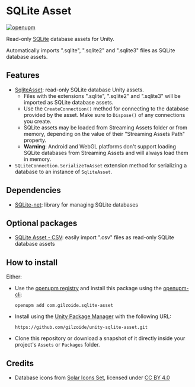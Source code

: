 # SQLite Asset
[![openupm](https://img.shields.io/npm/v/com.gilzoide.sqlite-asset?label=openupm&registry_uri=https://package.openupm.com)](https://openupm.com/packages/com.gilzoide.sqlite-asset/)

Read-only [SQLite](https://sqlite.org/) database assets for Unity.

Automatically imports ".sqlite", ".sqlite2" and ".sqlite3" files as SQLite database assets.


## Features
- [SqliteAsset](Runtime/SqliteAsset.cs): read-only SQLite database Unity assets.
  + Files with the extensions ".sqlite", ".sqlite2" and ".sqlite3" will be imported as SQLite database assets.
  + Use the `CreateConnection()` method for connecting to the database provided by the asset.
    Make sure to `Dispose()` of any connections you create.
  + SQLite assets may be loaded from Streaming Assets folder or from memory, depending on the value of their "Streaming Assets Path" property.
  + **Warning**: Android and WebGL platforms don't support loading SQLite databases from Streaming Assets and will always load them in memory.
- `SQLiteConnection.SerializeToAsset` extension method for serializing a database to an instance of `SqliteAsset`.


## Dependencies
- [SQLite-net](https://github.com/gilzoide/unity-sqlite-net): library for managing SQLite databases


## Optional packages
- [SQLite Asset - CSV](https://github.com/gilzoide/unity-sqlite-asset-csv): easily import ".csv" files as read-only SQLite database assets


## How to install
Either:
- Use the [openupm registry](https://openupm.com/) and install this package using the [openupm-cli](https://github.com/openupm/openupm-cli):
  ```
  openupm add com.gilzoide.sqlite-asset
  ```
- Install using the [Unity Package Manager](https://docs.unity3d.com/Manual/upm-ui-giturl.html) with the following URL:
  ```
  https://github.com/gilzoide/unity-sqlite-asset.git
  ```
- Clone this repository or download a snapshot of it directly inside your project's `Assets` or `Packages` folder.


## Credits
- Database icons from [Solar Icons Set](https://www.figma.com/community/file/1166831539721848736/solar-icons-set), licensed under [CC BY 4.0](https://creativecommons.org/licenses/by/4.0/)